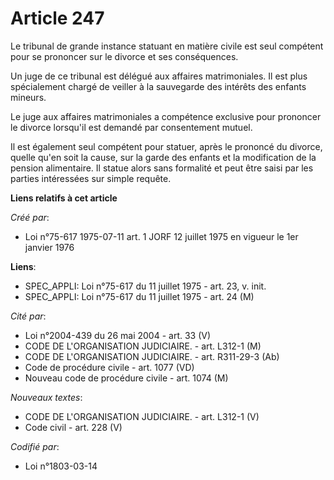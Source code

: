 # Article 247

Le tribunal de grande instance statuant en matière civile est seul compétent pour se prononcer sur le divorce et ses
conséquences.

Un juge de ce tribunal est délégué aux affaires matrimoniales. Il est plus spécialement chargé de veiller à la sauvegarde des
intérêts des enfants mineurs.

Le juge aux affaires matrimoniales a compétence exclusive pour prononcer le divorce lorsqu'il est demandé par consentement
mutuel.

Il est également seul compétent pour statuer, après le prononcé du divorce, quelle qu'en soit la cause, sur la garde des
enfants et la modification de la pension alimentaire. Il statue alors sans formalité et peut être saisi par les parties
intéressées sur simple requête.

**Liens relatifs à cet article**

_Créé par_:

  - Loi n°75-617 1975-07-11 art. 1 JORF 12 juillet 1975 en vigueur le 1er janvier 1976

**Liens**:

  - SPEC_APPLI: Loi n°75-617 du 11 juillet 1975 - art. 23, v. init.
  - SPEC_APPLI: Loi n°75-617 du 11 juillet 1975 - art. 24 (M)

_Cité par_:

  - Loi n°2004-439 du 26 mai 2004 - art. 33 (V)
  - CODE DE L'ORGANISATION JUDICIAIRE. - art. L312-1 (M)
  - CODE DE L'ORGANISATION JUDICIAIRE. - art. R311-29-3 (Ab)
  - Code de procédure civile - art. 1077 (VD)
  - Nouveau code de procédure civile - art. 1074 (M)

_Nouveaux textes_:

  - CODE DE L'ORGANISATION JUDICIAIRE. - art. L312-1 (V)
  - Code civil - art. 228 (V)

_Codifié par_:

  - Loi n°1803-03-14
